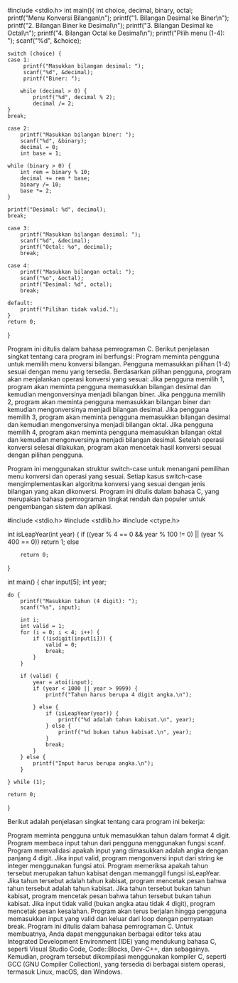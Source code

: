 #include <stdio.h>
int main(){
    int choice, decimal, binary, octal;
    printf("Menu Konversi Bilangan\n");
    printf("1. Bilangan Desimal ke Biner\n");
    printf("2. Bilangan Biner ke Desimal\n");
    printf("3. Bilangan Desimal ke Octal\n");
    printf("4. Bilangan Octal ke Desimal\n");
    printf("Pilih menu (1-4): ");
    scanf("%d", &choice);

    switch (choice) {
    case 1:
         printf("Masukkan bilangan desimal: ");
         scanf("%d", &decimal);
         printf("Biner: ");

        while (decimal > 0) {
            printf("%d", decimal % 2);
            decimal /= 2;   
    }
    break;

    case 2:
        printf("Masukkan bilangan biner: ");
        scanf("%d", &binary);
        decimal = 0;
        int base = 1;

    while (binary > 0) {
        int rem = binary % 10;
        decimal += rem * base;
        binary /= 10;
        base *= 2;
    }

    printf("Desimal: %d", decimal);
    break;

    case 3:
        printf("Masukkan bilangan desimal: ");
        scanf("%d", &decimal);
        printf("Octal: %o", decimal);
        break;
    
    case 4:
        printf("Masukkan bilangan octal: ");
        scanf("%o", &octal);
        printf("Desimal: %d", octal);
        break;

    default:    
        printf("Pilihan tidak valid.");
    }
    return 0;
}
    
Program ini ditulis dalam bahasa pemrograman C.
Berikut penjelasan singkat tentang cara program ini berfungsi:
Program meminta pengguna untuk memilih menu konversi bilangan.
Pengguna memasukkan pilihan (1-4) sesuai dengan menu yang tersedia.
Berdasarkan pilihan pengguna, program akan menjalankan operasi konversi yang sesuai:
Jika pengguna memilih 1, program akan meminta pengguna memasukkan bilangan desimal dan kemudian mengonversinya menjadi bilangan biner.
Jika pengguna memilih 2, program akan meminta pengguna memasukkan bilangan biner dan kemudian mengonversinya menjadi bilangan desimal.
Jika pengguna memilih 3, program akan meminta pengguna memasukkan bilangan desimal dan kemudian mengonversinya menjadi bilangan oktal.
Jika pengguna memilih 4, program akan meminta pengguna memasukkan bilangan oktal dan kemudian mengonversinya menjadi bilangan desimal.
Setelah operasi konversi selesai dilakukan, program akan mencetak hasil konversi sesuai dengan pilihan pengguna.

Program ini menggunakan struktur switch-case untuk menangani pemilihan menu konversi dan operasi yang sesuai. Setiap kasus switch-case mengimplementasikan algoritma konversi yang sesuai dengan jenis bilangan yang akan dikonversi.
Program ini ditulis dalam bahasa C, yang merupakan bahasa pemrograman tingkat rendah dan populer untuk pengembangan sistem dan aplikasi.

#include <stdio.h>
#include <stdlib.h>
#include <ctype.h>

int isLeapYear(int year) {
    if ((year % 4 == 0 && year % 100 != 0) || (year % 400 == 0))
        return 1;
    else

        return 0;
}

int main() {
    char input[5];
    int year;

    do {
        printf("Masukkan tahun (4 digit): ");
        scanf("%s", input);

        int i;
        int valid = 1;
        for (i = 0; i < 4; i++) {
            if (!isdigit(input[i])) {
                valid = 0;
                break;
            }
        }

        if (valid) {
            year = atoi(input);
            if (year < 1000 || year > 9999) {
                printf("Tahun harus berupa 4 digit angka.\n");

            } else {
                if (isLeapYear(year)) {
                    printf("%d adalah tahun kabisat.\n", year);
                } else {
                    printf("%d bukan tahun kabisat.\n", year);
                }
                break;
            }
        } else {
            printf("Input harus berupa angka.\n");
        }

    } while (1);

    return 0;
}

Berikut adalah penjelasan singkat tentang cara program ini bekerja:

Program meminta pengguna untuk memasukkan tahun dalam format 4 digit.
Program membaca input tahun dari pengguna menggunakan fungsi scanf.
Program memvalidasi apakah input yang dimasukkan adalah angka dengan panjang 4 digit.
Jika input valid, program mengonversi input dari string ke integer menggunakan fungsi atoi.
Program memeriksa apakah tahun tersebut merupakan tahun kabisat dengan memanggil fungsi isLeapYear.
Jika tahun tersebut adalah tahun kabisat, program mencetak pesan bahwa tahun tersebut adalah tahun kabisat.
Jika tahun tersebut bukan tahun kabisat, program mencetak pesan bahwa tahun tersebut bukan tahun kabisat.
Jika input tidak valid (bukan angka atau tidak 4 digit), program mencetak pesan kesalahan.
Program akan terus berjalan hingga pengguna memasukkan input yang valid dan keluar dari loop dengan pernyataan break.
Program ini ditulis dalam bahasa pemrograman C. Untuk membuatnya, Anda dapat menggunakan berbagai editor teks atau Integrated Development Environment (IDE) yang mendukung bahasa C, seperti Visual Studio Code, Code::Blocks, Dev-C++, dan sebagainya. Kemudian, program tersebut dikompilasi menggunakan kompiler C, seperti GCC (GNU Compiler Collection), yang tersedia di berbagai sistem operasi, termasuk Linux, macOS, dan Windows.






            
